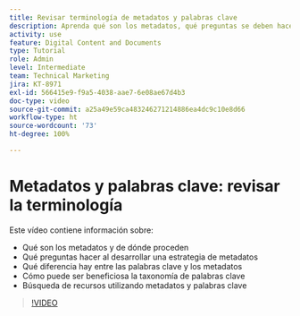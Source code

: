 ```yaml
---
title: Revisar terminología de metadatos y palabras clave
description: Aprenda qué son los metadatos, qué preguntas se deben hacer al desarrollar una estrategia de metadatos y más en [!UICONTROL DAM de Workfront].
activity: use
feature: Digital Content and Documents
type: Tutorial
role: Admin
level: Intermediate
team: Technical Marketing
jira: KT-8971
exl-id: 566415e9-f9a5-4038-aae7-6e08ae67d4b3
doc-type: video
source-git-commit: a25a49e59ca483246271214886ea4dc9c10e8d66
workflow-type: ht
source-wordcount: '73'
ht-degree: 100%

---
```


# Metadatos y palabras clave: revisar la terminología

Este vídeo contiene información sobre:

* Qué son los metadatos y de dónde proceden
* Qué preguntas hacer al desarrollar una estrategia de metadatos
* Qué diferencia hay entre las palabras clave y los metadatos
* Cómo puede ser beneficiosa la taxonomía de palabras clave
* Búsqueda de recursos utilizando metadatos y palabras clave

>[!VIDEO](https://video.tv.adobe.com/v/335234/?quality=12&learn=on)
